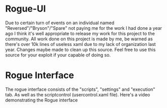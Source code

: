 # Rogue-UI
Due to certain turn of events on an individual named "Reversed"/"Bryson"/"Spare" not paying me for the work I had done a year ago I think it's well appropriate to release my work for this project to the community. All work done on this project is made by me, be warned as there's over 10k lines of useless xaml due to my lack of organization last year. Changes maybe made to clean up this source. Feel free to use this source for your exploit if your capable of doing so. 

# Rogue Interface

The rogue interface consists of the "scripts", "settings" and "execution" tab. As well as the scriptcontrol (usercontrol.xaml file). Here's a video demonstrating the Rogue interface
